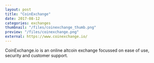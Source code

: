 ```yaml
---
layout: post
title: "CoinExchange"
date: 2017-08-12
categories: exchanges
thumbnail: "/files/coinexchange_thumb.png"
preview: "/files/coinexchange.png"
external: https://www.coinexchange.io/
---
```


CoinExchange.io is an online altcoin exchange focussed on ease of use, security and customer support.
